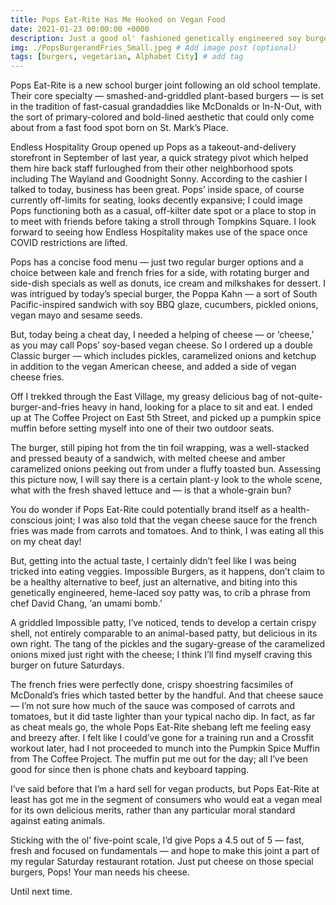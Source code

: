 ```yaml
---
title: Pops Eat-Rite Has Me Hooked on Vegan Food 
date: 2021-01-23 00:00:00 +0000
description: Just a good ol' fashioned genetically engineered soy burger with carrot-and-tomato cheese sauce...
img: ./PopsBurgerandFries_Small.jpeg # Add image post (optional)
tags: [burgers, vegetarian, Alphabet City] # add tag
---
```

Pops Eat-Rite is a new school burger joint following an old school template. Their core specialty — smashed-and-griddled plant-based burgers — is set in the tradition of fast-casual grandaddies like McDonalds or In-N-Out, with the sort of primary-colored and bold-lined aesthetic that could only come about from a fast food spot born on St. Mark’s Place.

Endless Hospitality Group opened up Pops as a takeout-and-delivery storefront in September of last year, a quick strategy pivot which helped them hire back staff furloughed from their other neighborhood spots including The Wayland and Goodnight Sonny. According to the cashier I talked to today, business has been great. Pops’ inside space, of course currently off-limits for seating, looks decently expansive; I could image Pops functioning both as a casual, off-kilter date spot or a place to stop in to meet with friends before taking a stroll through Tompkins Square. I look forward to seeing how Endless Hospitality makes use of the space once COVID restrictions are lifted.

Pops has a concise food menu — just two regular burger options and a choice between kale and french fries for a side, with rotating burger and side-dish specials as well as donuts, ice cream and milkshakes for dessert. I was intrigued by today’s special burger, the Poppa Kahn — a sort of South Pacific-inspired sandwich with soy BBQ glaze, cucumbers, pickled onions, vegan mayo and sesame seeds.

But, today being a cheat day, I needed a helping of cheese — or ‘cheese,’ as you may call Pops’ soy-based vegan cheese. So I ordered up a double Classic burger — which includes pickles, caramelized onions and ketchup in addition to the vegan American cheese, and added a side of vegan cheese fries.

Off I trekked through the East Village, my greasy delicious bag of not-quite-burger-and-fries heavy in hand, looking for a place to sit and eat. I ended up at The Coffee Project on East 5th Street, and picked up a pumpkin spice muffin before setting myself into one of their two outdoor seats.

The burger, still piping hot from the tin foil wrapping, was a well-stacked and pressed beauty of a sandwich, with melted cheese and amber caramelized onions peeking out from under a fluffy toasted bun. Assessing this picture now, I will say there is a certain plant-y look to the whole scene, what with the fresh shaved lettuce and — is that a whole-grain bun?

You do wonder if Pops Eat-Rite could potentially brand itself as a health-conscious joint; I was also told that the vegan cheese sauce for the french fries was made from carrots and tomatoes. And to think, I was eating all this on my cheat day!

But, getting into the actual taste, I certainly didn’t feel like I was being tricked into eating veggies. Impossible Burgers, as it happens, don’t claim to be a healthy alternative to beef, just an alternative, and biting into this genetically engineered, heme-laced soy patty was, to crib a phrase from chef David Chang, ‘an umami bomb.’

A griddled Impossible patty, I’ve noticed, tends to develop a certain crispy shell, not entirely comparable to an animal-based patty, but delicious in its own right. The tang of the pickles and the sugary-grease of the caramelized onions mixed just right with the cheese; I think I’ll find myself craving this burger on future Saturdays.

The french fries were perfectly done, crispy shoestring facsimiles of McDonald’s fries which tasted better by the handful. And that cheese sauce — I’m not sure how much of the sauce was composed of carrots and tomatoes, but it did taste lighter than your typical nacho dip. In fact, as far as cheat meals go, the whole Pops Eat-Rite shebang left me feeling easy and breezy after. I felt like I could’ve gone for a training run and a Crossfit workout later, had I not proceeded to munch into the Pumpkin Spice Muffin from The Coffee Project. The muffin put me out for the day; all I’ve been good for since then is phone chats and keyboard tapping.

I’ve said before that I’m a hard sell for vegan products, but Pops Eat-Rite at least has got me in the segment of consumers who would eat a vegan meal for its own delicious merits, rather than any particular moral standard against eating animals.

Sticking with the ol’ five-point scale, I’d give Pops a 4.5 out of 5 — fast, fresh and focused on fundamentals — and hope to make this joint a part of my regular Saturday restaurant rotation. Just put cheese on those special burgers, Pops! Your man needs his cheese.

Until next time.